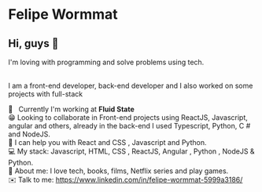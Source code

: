 # **Felipe Wormmat**


## Hi, guys 👋

I'm loving with programming and solve problems using tech.

<br />  I am a front-end developer, back-end developer and I also worked on some projects with full-stack

:bank: &nbsp;  Currently I'm working at **Fluid State**
<br/>😁   Looking to collaborate in Front-end projects using ReactJS, Javascript, angular and others, already in the back-end I used Typescript, Python, C # and NodeJS.
<br/>🏫   I can help you with React and CSS , Javascript and Python.
<br/>💻   My stack: Javascript, HTML, CSS , ReactJS, Angular , Python , NodeJS & Python.
<br/>💬   About me: I love tech, books, films, Netflix series and play games.
<br/>✉️   Talk to me: https://www.linkedin.com/in/felipe-wormmat-5999a3186/

